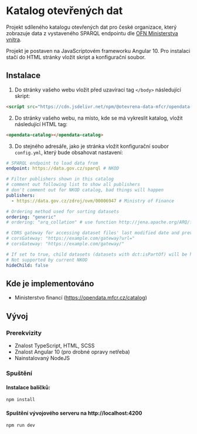 # Katalog otevřených dat

Projekt sdíleného katalogu otevřených dat pro české organizace, který zobrazuje data z vystaveného SPARQL endpointu dle [OFN Ministerstva vnitra](https://ofn.gov.cz/rozhran%C3%AD-katalog%C5%AF-otev%C5%99en%C3%BDch-dat/draft/).

Projekt je postaven na JavaScriptovém frameworku Angular 10. Pro instalaci stačí do HTML stránky vložit skript a konfigurační soubor.

## Instalace

 1) Do stránky vašeho webu vložit před uzavírací tag `</body>` následující skript:
```html
<script src="https://cdn.jsdelivr.net/npm/@otevrena-data-mfcr/opendata-catalog@1.0.0/package/catalog.min.js"></script>
```


 2) Do stránky vašeho webu, na místo, kde se má vykreslit katalog, vložit následující HTML tag:
```html
<opendata-catalog></opendata-catalog>
```


 3) Do stejného adresáře, jako je stránka vložit konfigurační soubor `config.yml`, který bude obsahovat nastavení:
```yml
# SPARQL endpoint to load data from
endpoint: https://data.gov.cz/sparql # NKOD 

# Filter publishers shown in this catalog
# comment out following list to show all publishers
# don't comment out for NKOD catalog, bad things will happen
publishers: 
  - https://data.gov.cz/zdroj/ovm/00006947 # Ministry of Finance

# Ordering method used for sorting datasets
ordering: "generic"
# ordering: "arq_collation" # use function http://jena.apache.org/ARQ/function#collation for ordering taking into account locale. works only with Jena Fuseki SPARQL endpoint

# CORS gateway for accessing dataset files' last modified date and previews in case the files are not served with CORS
# corsGateway: "https://example.com/gateway?url="
# corsGateway: "https://example.com/gateway/"

# If set to true, child datasets (datasets with dct:isPartOf) will be hidden from the dataset list
# Not supported by current NKOD
hideChild: false
```

## Kde je implementováno

 - Ministerstvo financí (https://opendata.mfcr.cz/catalog)

## Vývoj


### Prerekvizity
  - Znalost TypeScript, HTML, SCSS
  - Znalost Angular 10 (pro drobné opravy netřeba)
  - Nainstalovaný NodeJS

### Spuštění

#### Instalace balíčků:
```sh
npm install
```

#### Spuštění vývojového serveru na http://localhost:4200
```sh
npm run dev
```
